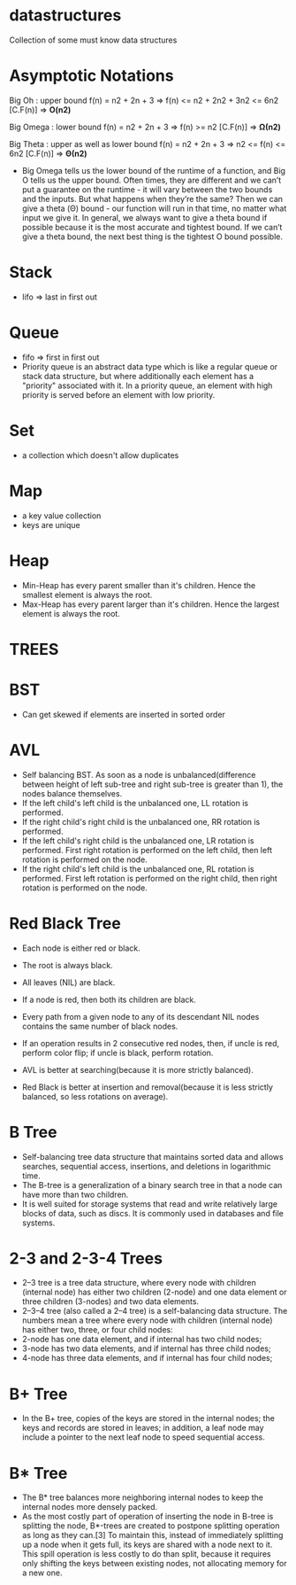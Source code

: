# datastructures
Collection of some must know data structures

# Asymptotic Notations

Big Oh : upper bound
f(n) = n2 + 2n + 3
=> f(n) <= n2 + 2n2 + 3n2 <= 6n2 [C.F(n)]
=> **O(n2)**

Big Omega : lower bound
f(n) = n2 + 2n + 3
=> f(n) >= n2 [C.F(n)]
=> **Ω(n2)**

Big Theta : upper as well as lower bound
f(n) = n2 + 2n + 3
=> n2 <= f(n) <= 6n2 [C.F(n)]
=> **Θ(n2)**

* Big Omega tells us the lower bound of the runtime of a function, and Big O tells us the upper bound. Often times, they are different and we can’t put a guarantee on the runtime - it will vary between the two bounds and the inputs. But what happens when they’re the same? Then we can give a theta (Θ) bound - our function will run in that time, no matter what input we give it. In general, we always want to give a theta bound if possible because it is the most accurate and tightest bound. If we can’t give a theta bound, the next best thing is the tightest O bound possible.

# Stack
* lifo => last in first out

# Queue
* fifo => first in first out
* Priority queue is an abstract data type which is like a regular queue or stack data structure, but where additionally each element has a "priority" associated with it. In a priority queue, an element with high priority is served before an element with low priority.

# Set
* a collection which doesn't allow duplicates 

# Map
* a key value collection
* keys are unique

# Heap
* Min-Heap has every parent smaller than it's children. Hence the smallest element is always the root.
* Max-Heap has every parent larger than it's children. Hence the largest element is always the root.

# TREES

# BST
* Can get skewed if elements are inserted in sorted order

# AVL
* Self balancing BST. As soon as a node is unbalanced(difference between height of left sub-tree and right sub-tree is greater than 1), the nodes balance themselves.
* If the left child's left child is the unbalanced one, LL rotation is performed.
* If the right child's right child is the unbalanced one, RR rotation is performed.
* If the left child's right child is the unbalanced one, LR rotation is performed. First right rotation is performed on the left child, then left rotation is performed on the node.
* If the right child's left child is the unbalanced one, RL rotation is performed. First left rotation is performed on the right child, then right rotation is performed on the node.

# Red Black Tree
* Each node is either red or black.
* The root is always black.
* All leaves (NIL) are black.
* If a node is red, then both its children are black.
* Every path from a given node to any of its descendant NIL nodes contains the same number of black nodes.
* If an operation results in 2 consecutive red nodes, then, if uncle is red, perform color flip; if uncle is black, perform rotation.

* AVL is better at searching(because it is more strictly balanced).
* Red Black is better at insertion and removal(because it is less strictly balanced, so less rotations on average).

# B Tree
* Self-balancing tree data structure that maintains sorted data and allows searches, sequential access, insertions, and deletions in logarithmic time.
* The B-tree is a generalization of a binary search tree in that a node can have more than two children.
* It is well suited for storage systems that read and write relatively large blocks of data, such as discs. It is commonly used in databases and file systems.

# 2-3 and 2-3-4 Trees
* 2–3 tree is a tree data structure, where every node with children (internal node) has either two children (2-node) and one data element or three children (3-nodes) and two data elements.
* 2–3–4 tree (also called a 2–4 tree) is a self-balancing data structure. The numbers mean a tree where every node with children (internal node) has either two, three, or four child nodes:
* 2-node has one data element, and if internal has two child nodes;
* 3-node has two data elements, and if internal has three child nodes;
* 4-node has three data elements, and if internal has four child nodes;

# B+ Tree
* In the B+ tree, copies of the keys are stored in the internal nodes; the keys and records are stored in leaves; in addition, a leaf node may include a pointer to the next leaf node to speed sequential access.

# B* Tree
* The B* tree balances more neighboring internal nodes to keep the internal nodes more densely packed.
* As the most costly part of operation of inserting the node in B-tree is splitting the node, B*-trees are created to postpone splitting operation as long as they can.[3] To maintain this, instead of immediately splitting up a node when it gets full, its keys are shared with a node next to it. This spill operation is less costly to do than split, because it requires only shifting the keys between existing nodes, not allocating memory for a new one.

